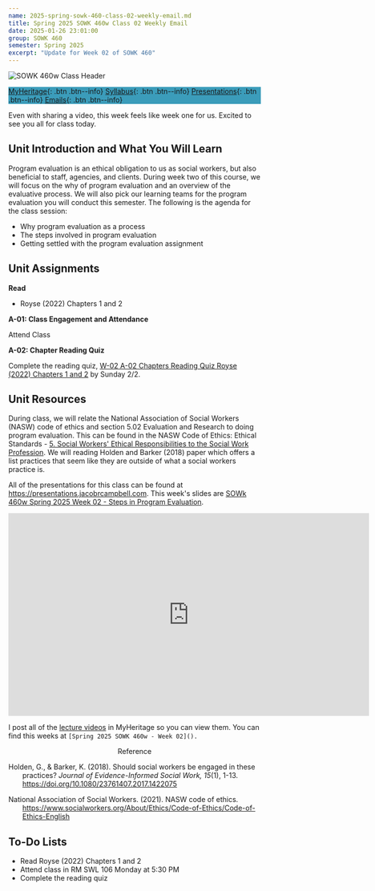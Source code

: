```yaml
---
name: 2025-spring-sowk-460-class-02-weekly-email.md
title: Spring 2025 SOWK 460w Class 02 Weekly Email
date: 2025-01-26 23:01:00
group: SOWK 460
semester: Spring 2025
excerpt: "Update for Week 02 of SOWK 460"
---
```


![SOWK 460w Class Header](https://jacobrcampbell.com/assets/media/2024-01-19-sowk-460w-email-header-image.jpg)

<div style="background-color: #3b9cba; width: 100%;" markdown="1">

[MyHeritage](https://myheritage.heritage.edu/ICS/Academics/SOWK/SOWK_460W/2425_SP-SOWK_460W-1/){: .btn .btn--info}
[Syllabus](https://jacobrcampbell.com/assets/media/2025-spring-sowk-460w-1-course-syllabus-campbell.pdf){: .btn .btn--info}
[Presentations](https://presentations.jacobrcampbell.com){: .btn .btn--info}
[Emails](https://jacobrcampbell.com/communications/){: .btn .btn--info}

</div>

Even with sharing a video, this week feels like week one for us. Excited to see you all for class today.

## Unit Introduction and What You Will Learn

Program evaluation is an ethical obligation to us as social workers, but also beneficial to staff, agencies, and clients. During week two of this course, we will focus on the why of program evaluation and an overview of the evaluative process. We will also pick our learning teams for the program evaluation you will conduct this semester. The following is the agenda for the class session:

- Why program evaluation as a process
- The steps involved in program evaluation
- Getting settled with the program evaluation assignment

## Unit Assignments

**Read**

- Royse (2022) Chapters 1 and 2

**A-01: Class Engagement and Attendance**

Attend Class

**A-02: Chapter Reading Quiz**

Complete the reading quiz, [W-02 A-02 Chapters Reading Quiz Royse (2022) Chapters 1 and 2](https://myheritage.heritage.edu/ICS/Academics/SOWK/SOWK_460W/2425_SP-SOWK_460W-1/Assignments.jnz?portlet=Coursework&screen=AssignmentDetailView&screenType=change&id=86035da7-4b8f-4086-b3e5-3062a828623c) by Sunday 2/2.

## Unit Resources

During class, we will relate the National Association of Social Workers (NASW) code of ethics and section 5.02 Evaluation and Research to doing program evaluation. This can be found in the NASW Code of Ethics: Ethical Standards - [5. Social Workers' Ethical Responsibilities to the Social Work Profession](https://www.socialworkers.org/About/Ethics/Code-of-Ethics/Code-of-Ethics-English/Social-Workers-Ethical-Responsibilities-to-the-Social-Work-Profession). We will reading Holden and Barker (2018) paper which offers a list practices that seem like they are outside of what a social workers practice is. 


All of the presentations for this class can be found at <https://presentations.jacobrcampbell.com>. This week's slides are [SOWk 460w Spring 2025 Week 02 - Steps in Program Evaluation](https://presentations.jacobrcampbell.com/eClZof).

<iframe src="https://presentations.jacobrcampbell.com/eClZof/embed" height="405" width="720" style="border: none;"></iframe>

I post all of the [lecture videos](https://myheritage.heritage.edu/ICS/Academics/SOWK/SOWK_460W/2425_SP-SOWK_460W-1/Lecture_Videos.jnz) in MyHeritage so you can view them. You can find this weeks at `[Spring 2025 SOWK 460w - Week 02]().`


<div style="text-align: center" markdown="1">
Reference
</div>
<div style="margin: 0 0 0 2em; text-indent: -2em;" markdown="1">

Holden, G., & Barker, K. (2018). Should social workers be engaged in these practices? _Journal of Evidence-Informed Social Work, 15_(1), 1-13. <https://doi.org/10.1080/23761407.2017.1422075>


National Association of Social Workers. (2021). NASW code of ethics. <https://www.socialworkers.org/About/Ethics/Code-of-Ethics/Code-of-Ethics-English>

</div>

## To-Do Lists

- Read Royse (2022) Chapters 1 and 2
- Attend class in RM SWL 106  Monday at 5:30 PM
- Complete the reading quiz